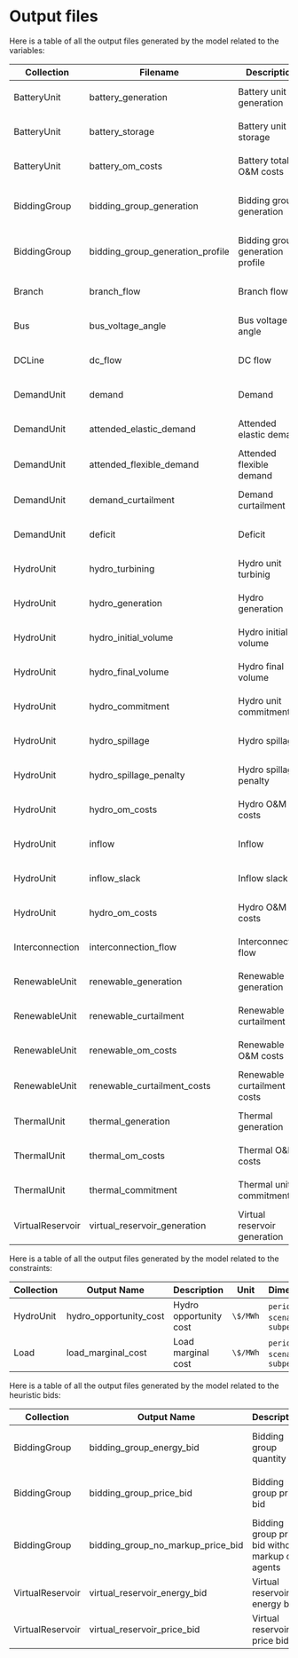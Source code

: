 # **Output files**

Here is a table of all the output files generated by the model related to the variables:

| **Collection**     | **Filename**                 | **Description**                           | **Variable**               | **Unit**   | **Dimensions**                                   |
| -------------- | ------------------------ | ------------------------------------- | ---------------------- | ------ | -------------------------------------------- |
| BatteryUnit    | battery\_generation       | Battery unit generation               | $g^B_{j, \tau}$        | $GWh$  | `period`, `scenario`, `subperiod`            |
| BatteryUnit    | battery\_storage          | Battery unit storage                  |  $s^B_{j, \tau}$       | $GWh$  | `period`, `scenario`, `subperiod`            |
| BatteryUnit    | battery\_om\_costs         | Battery total O&M costs               |                        | ``\$``     | `period`, `scenario`, `subperiod`            |
| BiddingGroup   | bidding\_group\_generation | Bidding group generation              | $q_{i, n, \tau, k}$    | $GWh$ | `period`, `scenario`, `subperiod`, `bid_segment` |
| BiddingGroup   | bidding\_group\_generation\_profile | Bidding group generation profile | $q^M_{i, n, \tau, k}$    | $GWh$ | `period`, `scenario`, `subperiod`, `profile` |
| Branch         | branch\_flow              | Branch flow                           | $f_{j, \tau}$          | $MW$     | `period`, `scenario`, `subperiod`            |
| Bus            | bus\_voltage\_angle        | Bus voltage angle                     | $\theta_{n, \tau}$ | $rad$  | `period`, `scenario`, `subperiod`            |
| DCLine         | dc\_flow                  | DC flow                               | $f_{j, \tau}$  | $MW$     | `period`, `scenario`, `subperiod`            |
| DemandUnit     | demand                   | Demand                                | $D_{j, \tau}(\omega)$    | $GWh$  | `period`, `scenario`, `subperiod`            |
| DemandUnit     | attended\_elastic\_demand  | Attended elastic demand               | $d^E_{j, \tau}$  | $GWh$  | `period`, `scenario`, `subperiod`            |
| DemandUnit     | attended\_flexible\_demand | Attended flexible demand              | $d^F_{j, \tau}$  | $GWh$  | `period`, `scenario`, `subperiod`            |
| DemandUnit     | demand\_curtailment       | Demand curtailment                    | $\delta^F_{j, \tau}$  | $GWh$  | `period`, `scenario`, `subperiod`            |
| DemandUnit     | deficit                  | Deficit                               | $\delta_{j, \tau}$    | $GWh$  | `period`, `scenario`, `subperiod`            |
| HydroUnit      | hydro\_turbining          | Hydro unit turbinig                   | $u_{j, \tau}$  | $m^3/s$ | `period`, `scenario`, `subperiod`            |
| HydroUnit      | hydro\_generation         | Hydro generation                      | $g^H_{j, \tau}$  | $GWh$  | `period`, `scenario`, `subperiod`            |
| HydroUnit      | hydro\_initial\_volume     | Hydro initial volume                  | $v^{S_{in}}_j$  | $hm^3$ | `period`, `scenario`, `subperiod`            |
| HydroUnit      | hydro\_final\_volume       | Hydro final volume                    | $v^{S_{out}}_j$  | $hm^3$ | `period`, `scenario`, `subperiod`            |
| HydroUnit      | hydro\_commitment         | Hydro unit commitment                 | $x^H_{j, \tau}$  | -      | `period`, `scenario`, `subperiod`            |
| HydroUnit      | hydro\_spillage           | Hydro spillage                        | $z_{j, \tau}$  | $m^3/s$ | `period`, `scenario`, `subperiod`            |
| HydroUnit      | hydro\_spillage\_penalty   | Hydro spillage penalty                |                  | ``\$``     | `period`, `scenario`, `subperiod`            |
| HydroUnit      | hydro\_om\_costs           | Hydro O&M costs                       |                  | ``\$``     | `period`, `scenario`, `subperiod`            |
| HydroUnit      | inflow                   | Inflow                                | $a_{j, \tau}$    | $m^3/s$ | `period`, `scenario`, `subperiod`            |
| HydroUnit      | inflow\_slack             | Inflow slack                          | $a^S_{j, \tau}$    | $m^3/s$ | `period`, `scenario`, `subperiod`            |
| HydroUnit      | hydro\_om\_costs           | Hydro O&M costs                       |  | ``\$``     | `period`, `scenario`, `subperiod`            |
| Interconnection| interconnection\_flow     | Interconnection flow                  |    | MW     | `period`, `scenario`, `subperiod`            |
| RenewableUnit  | renewable\_generation     | Renewable generation                  | $g^R_{j, \tau}$  | $GWh$  | `period`, `scenario`, `subperiod`            |
| RenewableUnit  | renewable\_curtailment    | Renewable curtailment                 | $z^r_{j, \tau}$  | $GWh$  | `period`, `scenario`, `subperiod`            |
| RenewableUnit  | renewable\_om\_costs       | Renewable O&M costs                   |  | ``\$``     | `period`, `scenario`, `subperiod`            |
| RenewableUnit  | renewable\_curtailment\_costs| Renewable curtailment costs          |  | ``\$``     | `period`, `scenario`, `subperiod`            |
| ThermalUnit    | thermal\_generation       | Thermal generation                    | $g^T_{j, \tau}$  | $GWh$  | `period`, `scenario`, `subperiod`            |
| ThermalUnit    | thermal\_om\_costs         | Thermal O&M costs                     |   |      | `period`, `scenario`, `subperiod`            |
| ThermalUnit    | thermal\_commitment       | Thermal unit commitment               | $x^T_{j, \tau}$  | -      | `period`, `scenario`, `subperiod`            |
| VirtualReservoir| virtual\_reservoir\_generation| Virtual reservoir generation         | $q^{VR}_{r, i, k}$| $GWh$  | `period`, `scenario`, `bid_segment`          |

Here is a table of all the output files generated by the model related to the constraints:

| Collection     | Output Name                         | Description                          | Unit   | Dimensions                                   |
| -------------- | ----------------------------------- | ------------------------------------ | ------ | -------------------------------------------- |
| HydroUnit      | hydro\_opportunity\_cost              | Hydro opportunity cost               | ``\$/MWh`` | `period`, `scenario`, `subperiod`            |
| Load           | load\_marginal\_cost                  | Load marginal cost                   | ``\$/MWh`` | `period`, `scenario`, `subperiod`            |

Here is a table of all the output files generated by the model related to the heuristic bids:

| **Collection**     | **Output Name**                                   | **Description**                                     | **Parameter**                      | **Unit**   | **Dimensions**                                      |
| -------------- | --------------------------------------------- | ----------------------------------------------- | ------------------------------ | ------ | ----------------------------------------------- |
| BiddingGroup   | bidding\_group\_energy\_bid                    | Bidding group quantity bid                    | $Q_{i, n, \tau, k}(\omega)$        | $GWh$    | `period`, `scenario`, `subperiod`, `bid_segment`  |
| BiddingGroup   | bidding\_group\_price\_bid                     | Bidding group price bid                       | $P_{i, n, \tau, k}(\omega)$        | ``\$/MWh`` | `period`, `scenario`, `subperiod`, `bid_segment`  |
| BiddingGroup   | bidding\_group\_no\_markup\_price\_bid           | Bidding group price bid without markup on agents |         | ``\$/MWh`` | `period`, `scenario`, `subperiod`, `bid_segment`  |
| VirtualReservoir| virtual\_reservoir\_energy\_bid                 | Virtual reservoir energy bid                  | $Q^{VR}_{r, i, k}(\omega)$  | $GWh$   | `period`, `scenario`, `bid_segment`             |
| VirtualReservoir| virtual\_reservoir\_price\_bid                  | Virtual reservoir price bid                   | $P^{VR}_{r, i, k}(\omega)$       | ``\$/MWh`` | `period`, `scenario`, `bid_segment`             |
